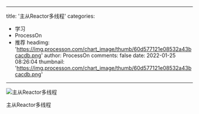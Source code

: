 
---
title: '主从Reactor多线程'
categories: 
 - 学习
 - ProcessOn
 - 推荐
headimg: 'https://img.processon.com/chart_image/thumb/60d577121e08532a43bcacdb.png'
author: ProcessOn
comments: false
date: 2022-01-25 08:26:04
thumbnail: 'https://img.processon.com/chart_image/thumb/60d577121e08532a43bcacdb.png'
---

<div>   
<img class="thumb" alt="主从Reactor多线程" src="https://img.processon.com/chart_image/thumb/60d577121e08532a43bcacdb.png" referrerpolicy="no-referrer">
<p>主从Reactor多线程</p>  
</div>
            